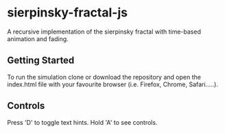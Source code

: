 # sierpinsky-fractal-js

A recursive implementation of the sierpinsky fractal with time-based animation and fading.

## Getting Started
To run the simulation clone or download the repository and open the index.html file with your favourite browser (i.e. Firefox, Chrome, Safari.....).

## Controls
Press 'D' to toggle text hints.
Hold 'A' to see controls.
